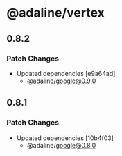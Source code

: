 # @adaline/vertex

## 0.8.2

### Patch Changes

- Updated dependencies [e9a64ad]
  - @adaline/google@0.9.0

## 0.8.1

### Patch Changes

- Updated dependencies [10b4f03]
  - @adaline/google@0.8.0
